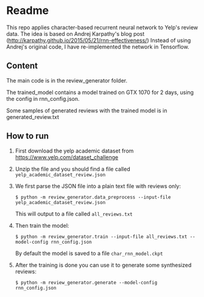# Readme

This repo applies character-based recurrent neural network to Yelp's review data.
The idea is based on Andrej Karpathy's blog post (http://karpathy.github.io/2015/05/21/rnn-effectiveness/)
Instead of using Andrej's original code, I have re-implemented the network in Tensorflow.

## Content
The main code is in the review_generator folder.

The trained_model contains a model trained on GTX 1070 for 2 days, using the config in rnn_config.json.

Some samples of generated reviews with the trained model is in generated_review.txt

## How to run

1. First download the yelp academic dataset from https://www.yelp.com/dataset_challenge

2. Unzip the file and you should find a file called `yelp_academic_dataset_review.json`

3. We first parse the JSON file into a plain text file with reviews only:

    `$ python -m review_generator.data_preprocess --input-file yelp_academic_dataset_review.json`

    This will output to a file called `all_reviews.txt`

4. Then train the model:

    `$ python -m review_generator.train --input-file all_reviews.txt --model-config rnn_config.json`

    By default the model is saved to a file `char_rnn_model.ckpt`

5. After the training is done you can use it to generate some synthesized reviews:

    `$ python -m review_generator.generate --model-config rnn_config.json`
